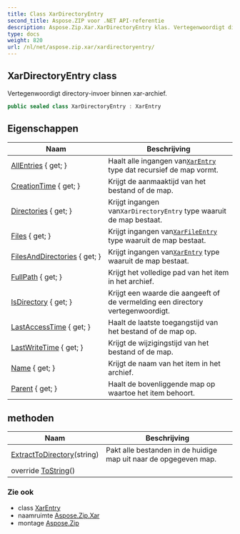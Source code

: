 ```yaml
---
title: Class XarDirectoryEntry
second_title: Aspose.ZIP voor .NET API-referentie
description: Aspose.Zip.Xar.XarDirectoryEntry klas. Vertegenwoordigt directoryinvoer binnen xararchief.
type: docs
weight: 820
url: /nl/net/aspose.zip.xar/xardirectoryentry/
---
```

## XarDirectoryEntry class

Vertegenwoordigt directory-invoer binnen xar-archief.

```csharp
public sealed class XarDirectoryEntry : XarEntry
```

## Eigenschappen

| Naam | Beschrijving |
| --- | --- |
| [AllEntries](../../aspose.zip.xar/xardirectoryentry/allentries/) { get; } | Haalt alle ingangen van[`XarEntry`](../xarentry/) type dat recursief de map vormt. |
| [CreationTime](../../aspose.zip.xar/xarentry/creationtime/) { get; } | Krijgt de aanmaaktijd van het bestand of de map. |
| [Directories](../../aspose.zip.xar/xardirectoryentry/directories/) { get; } | Krijgt ingangen van`XarDirectoryEntry` type waaruit de map bestaat. |
| [Files](../../aspose.zip.xar/xardirectoryentry/files/) { get; } | Krijgt ingangen van[`XarFileEntry`](../xarfileentry/) type waaruit de map bestaat. |
| [FilesAndDirectories](../../aspose.zip.xar/xardirectoryentry/filesanddirectories/) { get; } | Krijgt ingangen van[`XarEntry`](../xarentry/) type waaruit de map bestaat. |
| [FullPath](../../aspose.zip.xar/xarentry/fullpath/) { get; } | Krijgt het volledige pad van het item in het archief. |
| [IsDirectory](../../aspose.zip.xar/xarentry/isdirectory/) { get; } | Krijgt een waarde die aangeeft of de vermelding een directory vertegenwoordigt. |
| [LastAccessTime](../../aspose.zip.xar/xarentry/lastaccesstime/) { get; } | Haalt de laatste toegangstijd van het bestand of de map op. |
| [LastWriteTime](../../aspose.zip.xar/xarentry/lastwritetime/) { get; } | Krijgt de wijzigingstijd van het bestand of de map. |
| [Name](../../aspose.zip.xar/xarentry/name/) { get; } | Krijgt de naam van het item in het archief. |
| [Parent](../../aspose.zip.xar/xarentry/parent/) { get; } | Haalt de bovenliggende map op waartoe het item behoort. |

## methoden

| Naam | Beschrijving |
| --- | --- |
| [ExtractToDirectory](../../aspose.zip.xar/xardirectoryentry/extracttodirectory/)(string) | Pakt alle bestanden in de huidige map uit naar de opgegeven map. |
| override [ToString](../../aspose.zip.xar/xarentry/tostring/)() |  |

### Zie ook

* class [XarEntry](../xarentry/)
* naamruimte [Aspose.Zip.Xar](../../aspose.zip.xar/)
* montage [Aspose.Zip](../../)


